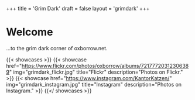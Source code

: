 +++
title = 'Grim Dark'
draft = false
layout = 'grimdark'
+++

# Welcome

...to the grim dark corner of oxborrow.net.

{{< showcases >}}
{{< showcase href="https://www.flickr.com/photos/oxborrow/albums/72177720312306389" img="grimdark_flickr.jpg" title="Flickr" description="Photos on Flickr." >}}
{{< showcase href="https://www.instagram.com/KantorKatzen/" img="grimdark_instagram.jpg" title="Instagram" description="Photos on Instagram." >}}
{{</ showcases >}}
